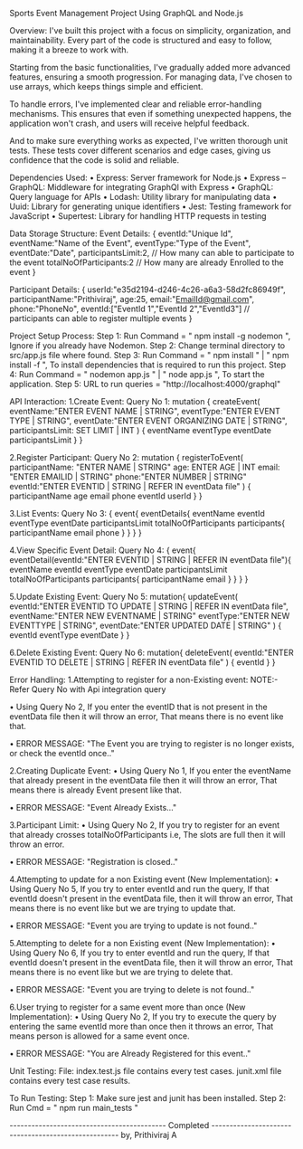 Sports Event Management Project Using GraphQL and Node.js


Overview:
I've built this project with a focus on simplicity, organization, and maintainability. Every part of the code is structured and easy to follow, making it a breeze to work with.

Starting from the basic functionalities, I've gradually added more advanced features, ensuring a smooth progression. For managing data, I've chosen to use arrays, which keeps things simple and efficient.

To handle errors, I've implemented clear and reliable error-handling mechanisms. This ensures that even if something unexpected happens, the application won't crash, and users will receive helpful feedback.

And to make sure everything works as expected, I've written thorough unit tests. These tests cover different scenarios and edge cases, giving us confidence that the code is solid and reliable.


Dependencies Used:
• Express: Server framework for Node.js
• Express – GraphQL: Middleware for integrating GraphQl with Express
• GraphQL: Query language for APIs
• Lodash: Utility library for manipulating data
• Uuid: Library for generating unique identifiers
• Jest: Testing framework for JavaScript
• Supertest: Library for handling HTTP requests in testing


Data Storage Structure:
Event Details:
{
        eventId:"Unique Id",
        eventName:"Name of the Event",
        eventType:"Type of the Event",
        eventDate:"Date",
        participantsLimit:2, // How many can able to participate to the event
        totalNoOfParticipants:2 // How many are already Enrolled to the event
}

Participant Details:
{
        userId:"e35d2194-d246-4c26-a6a3-58d2fc86949f",
        participantName:"Prithiviraj",
        age:25,
        email:"EmailId@gmail.com",
        phone:"PhoneNo",
        eventId:["EventId 1","EventId 2","EventId3"] // participants can able to register multiple events
}


Project Setup Process:
Step 1: Run Command = " npm install -g nodemon ", Ignore if you already have Nodemon.
Step 2: Change terminal directory to src/app.js file where found.
Step 3: Run Command = " npm install " | " npm install -f ", To install dependencies that is 
required to run this project.
Step 4: Run Command = " nodemon app.js " | " node app.js ", To start the application.
Step 5: URL to run queries = "http://localhost:4000/graphql"


API Interaction:
1.Create Event:
Query No 1:
mutation {
     createEvent(
       eventName:"ENTER EVENT NAME | STRING",
       eventType:"ENTER EVENT TYPE | STRING", 
       eventDate:"ENTER EVENT ORGANIZING DATE | STRING",
       participantsLimit: SET LIMIT | INT
     )
   {
     eventName
     eventType
     eventDate
     participantsLimit
   }
}

2.Register Participant:
Query No 2:
mutation {
  registerToEvent(
    participantName: "ENTER NAME | STRING"
    age: ENTER AGE | INT
    email: "ENTER EMAILID | STRING"
    phone:"ENTER NUMBER | STRING"
    eventId:"ENTER EVENTID | STRING | REFER IN eventData file"
  ) {
    participantName
    age
    email
    phone
    eventId
    userId
  }
}
 
3.List Events:
Query No 3:
{
 event{
  eventDetails{
    eventName
    eventId
    eventType
    eventDate
    participantsLimit
    totalNoOfParticipants
    participants{
      participantName
      email
      phone
    }
  }
} 
}

4.View Specific Event Detail:
Query No 4:
{
	event{
    	eventDetail(eventId:"ENTER EVENTID | STRING | REFER IN eventData file"){
    	eventName
    	eventId
    	eventType
    	eventDate
    	participantsLimit
    	totalNoOfParticipants
      	  participants{
            participantName
            email
      }
  }
}
}

5.Update Existing Event:
Query No 5:
mutation{
  updateEvent(
    eventId:"ENTER EVENTID TO UPDATE | STRING | REFER IN eventData file",
    eventName:"ENTER NEW EVENTNAME | STRING"
    eventType:"ENTER NEW EVENTTYPE | STRING",
    eventDate:"ENTER UPDATED DATE | STRING"
  )
  {
    eventId
    eventType
    eventDate
  }
}

6.Delete Existing Event:
Query No 6:
mutation{
  deleteEvent(
    eventId:"ENTER EVENTID TO DELETE | STRING | REFER IN eventData file"
  )
  {
    eventId
  }
}

Error Handling:
1.Attempting to register for a non-Existing event:
NOTE:- Refer Query No with Api integration query

• Using Query No 2, If you enter the eventID that is not present in the eventData file then it 
will throw an error, That means there is no event like that.

• ERROR MESSAGE: "The Event you are trying to register is no longer exists, or check 
the eventId once.."

2.Creating Duplicate Event: 
• Using Query No 1, If you enter the eventName that already present in the eventData file 
then it will throw an error, That means there is already Event present like that.

• ERROR MESSAGE: "Event Already Exists..."

3.Participant Limit: 
• Using Query No 2, If you try to register for an event that already crosses 
totalNoOfParticipants i.e, The slots are full then it will throw an error.

• ERROR MESSAGE: "Registration is closed.."

4.Attempting to update for a non Existing event (New Implementation):
• Using Query No 5, If you try to enter eventId and run the query, If that eventId doesn't 
present in the eventData file, then it will throw an error, That means there is no event like 
but we are trying to update that.

• ERROR MESSAGE: "Event you are trying to update is not found.." 

5.Attempting to delete for a non Existing event (New Implementation): 
• Using Query No 6, If you try to enter eventId and run the query, If that eventId doesn't 
present in the eventData file, then it will throw an error, That means there is no event like 
but we are trying to delete that.

• ERROR MESSAGE: "Event you are trying to delete is not found.."

6.User trying to register for a same event more than once (New Implementation): 
• Using Query No 2, If you try to execute the query by entering the same eventId more 
than once then it throws an error, That means person is allowed for a same event once.

• ERROR MESSAGE: "You are Already Registered for this event.."

Unit Testing:
File:
index.test.js file contains every test cases.
junit.xml file contains every test case results.

To Run Testing:
Step 1: Make sure jest and junit has been installed.
Step 2: Run Cmd = " npm run main_tests "    

-------------------------------------------   Completed   ----------------------------------------------------
by, 
Prithiviraj A